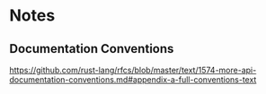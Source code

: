 # Notes

## Documentation Conventions
https://github.com/rust-lang/rfcs/blob/master/text/1574-more-api-documentation-conventions.md#appendix-a-full-conventions-text

